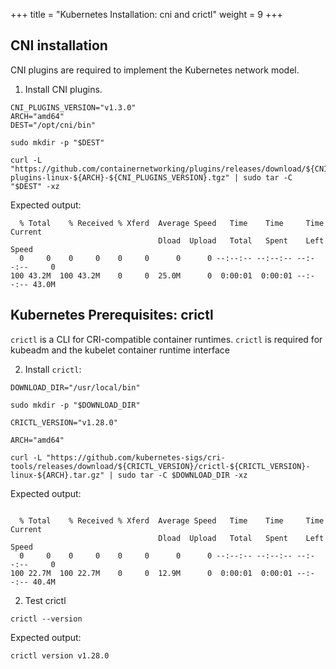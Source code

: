 +++
title = "Kubernetes Installation: cni and crictl"
weight = 9
+++

## CNI installation

CNI plugins are required to implement the Kubernetes network model.

1. Install CNI plugins.

```ctr:kubernetes
CNI_PLUGINS_VERSION="v1.3.0"
ARCH="amd64"
DEST="/opt/cni/bin"
```

```ctr:kubernetes
sudo mkdir -p "$DEST"
```

```ctr:kubernetes
curl -L "https://github.com/containernetworking/plugins/releases/download/${CNI_PLUGINS_VERSION}/cni-plugins-linux-${ARCH}-${CNI_PLUGINS_VERSION}.tgz" | sudo tar -C "$DEST" -xz
```

Expected output:
```shell
  % Total    % Received % Xferd  Average Speed   Time    Time     Time  Current
                                 Dload  Upload   Total   Spent    Left  Speed
  0     0    0     0    0     0      0      0 --:--:-- --:--:-- --:--:--     0
100 43.2M  100 43.2M    0     0  25.0M      0  0:00:01  0:00:01 --:--:-- 43.0M
```

## Kubernetes Prerequisites: crictl

`crictl` is a CLI for CRI-compatible container runtimes. `crictl` is required for kubeadm and the kubelet container runtime interface

2. Install `crictl`:

```ctr:kubernetes
DOWNLOAD_DIR="/usr/local/bin"
```

```ctr:kubernetes
sudo mkdir -p "$DOWNLOAD_DIR"
```

```ctr:kubernetes
CRICTL_VERSION="v1.28.0"
```

```ctr:kubernetes
ARCH="amd64"
```

```ctr:kubernetes
curl -L "https://github.com/kubernetes-sigs/cri-tools/releases/download/${CRICTL_VERSION}/crictl-${CRICTL_VERSION}-linux-${ARCH}.tar.gz" | sudo tar -C $DOWNLOAD_DIR -xz
```

Expected output:

```shell

  % Total    % Received % Xferd  Average Speed   Time    Time     Time  Current
                                 Dload  Upload   Total   Spent    Left  Speed
  0     0    0     0    0     0      0      0 --:--:-- --:--:-- --:--:--     0
100 22.7M  100 22.7M    0     0  12.9M      0  0:00:01  0:00:01 --:--:-- 40.4M
```

2. Test crictl

```ctr:kubernetes
crictl --version
```

Expected output:

```shell
crictl version v1.28.0
```

